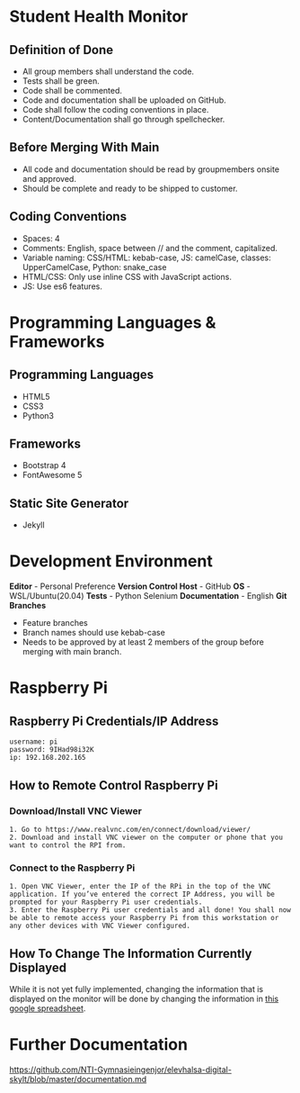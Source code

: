 # Student Health Monitor

## Definition of Done
+ All group members shall understand the code.
+ Tests shall be green.
+ Code shall be commented.
+ Code and documentation shall be uploaded on GitHub.
+ Code shall follow the coding conventions in place.
+ Content/Documentation shall go through spellchecker.

## Before Merging With Main
+ All code and documentation should be read by groupmembers onsite and approved.
+ Should be complete and ready to be shipped to customer.

## Coding Conventions
+ Spaces: 4
+ Comments: English, space between // and the comment, capitalized.
+ Variable naming: CSS/HTML: kebab-case, JS: camelCase, classes: UpperCamelCase, Python: snake_case
+ HTML/CSS: Only use inline CSS with JavaScript actions.
+ JS: Use es6 features.

# Programming Languages & Frameworks
## Programming Languages
+ HTML5
+ CSS3
+ Python3

## Frameworks
+ Bootstrap 4
+ FontAwesome 5

## Static Site Generator
+ Jekyll

# Development Environment
**Editor** - Personal Preference
**Version Control Host** - GitHub
**OS** - WSL/Ubuntu(20.04)
**Tests** - Python Selenium
**Documentation** - English
**Git Branches**
+ Feature branches
+ Branch names should use kebab-case
+ Needs to be approved by at least 2 members of the group before merging with main branch.

# Raspberry Pi

## Raspberry Pi Credentials/IP Address
    username: pi  
    password: 9IHad98i32K
    ip: 192.168.202.165  

## How to Remote Control Raspberry Pi

### Download/Install VNC Viewer
    1. Go to https://www.realvnc.com/en/connect/download/viewer/
    2. Download and install VNC viewer on the computer or phone that you want to control the RPI from.
    
### Connect to the Raspberry Pi 
    1. Open VNC Viewer, enter the IP of the RPi in the top of the VNC application. If you’ve entered the correct IP Address, you will be prompted for your Raspberry Pi user credentials.
    3. Enter the Raspberry Pi user credentials and all done! You shall now be able to remote access your Raspberry Pi from this workstation or any other devices with VNC Viewer configured.

<!-- ## Custom Shortcuts

    Ctrl + F11 : disables HDMI output and closes all chromium instances
    Ctrl + F12 : enables HDMI output and opens the index file in elevhalsa-digital-skylt

## Git

    The browser automatically restarts when new changes is detected in the elevhalsa-digital-skylt/Skylt folder
    The browser automatically refresh once every hour -->

## How To Change The Information Currently Displayed

While it is not yet fully implemented, changing the information that is displayed on the monitor will be done by changing the information in [this google spreadsheet](https://docs.google.com/spreadsheets/d/1k0qCUQbKvipCa8dhFcFjccRAWVGSeYF_MJwcu1Fy5Ls/edit#gid=0).

# Further Documentation

https://github.com/NTI-Gymnasieingenjor/elevhalsa-digital-skylt/blob/master/documentation.md